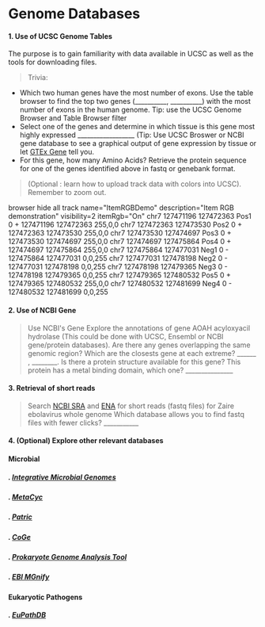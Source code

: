 # Genome Databases

#### 1. Use of UCSC Genome Tables
The purpose is to gain familiarity with data available in UCSC as well as the tools for downloading files. 
> Trivia: 
- Which two human genes have the most number of exons. Use the table browser to find the top two genes (__________, __________) with the most number of exons in the human genome. Tip: use the UCSC Genome Browser and Table Browser filter
- Select one of the genes and determine in which tissue is this gene most highly expressed __________________ (Tip: Use UCSC Broswer or NCBI gene database to see a graphical output of gene expression by tissue or let [GTEx Gene](https://genome.ucsc.edu/cgi-bin/hgGtexTrackSettings?hgsid=687911135_zqPnirG6AWcXtNaiTafltRS3Uh3W&c=chr2&g=gtexGene) tell you. 
- For this gene, how many Amino Acids? Retrieve the protein sequence for one of the genes identified above in fastq or genebank format. 
> (Optional : learn how to upload track data with colors into UCSC).  Remember to zoom out.

browser hide all
track name="ItemRGBDemo" description="Item RGB demonstration" visibility=2 itemRgb="On"
chr7    127471196       127472363       Pos1    0       +       127471196       127472363       255,0,0
chr7    127472363       127473530       Pos2    0       +       127472363       127473530       255,0,0
chr7    127473530       127474697       Pos3    0       +       127473530       127474697       255,0,0
chr7    127474697       127475864       Pos4    0       +       127474697       127475864       255,0,0
chr7    127475864       127477031       Neg1    0       -       127475864       127477031       0,0,255
chr7    127477031       127478198       Neg2    0       -       127477031       127478198       0,0,255
chr7    127478198       127479365       Neg3    0       -       127478198       127479365       0,0,255
chr7    127479365       127480532       Pos5    0       +       127479365       127480532       255,0,0
chr7    127480532       127481699       Neg4    0       -       127480532       127481699       0,0,255


#### 2. Use of NCBI Gene
> Use NCBI's Gene Explore the annotations of gene AOAH acyloxyacil hydrolase  (This could be done with UCSC, Ensembl or NCBI gene/protein databases).  Are there any genes overlapping the same genomic region? Which are the closests gene at each extreme? ______ , ________.  Is there a protein structure available for this gene?  This protein has a metal binding domain, which one? _______________

#### 3. Retrieval of short reads
>   Search [NCBI SRA](https://www.ncbi.nlm.nih.gov/sra) and [ENA](https://www.ebi.ac.uk/ena) for short reads (fastq files) for Zaire ebolavirus whole genome
Which database allows you to find fastq files with fewer clicks? ___________


#### 4. (Optional) Explore other relevant databases
#### Microbial

#####   . [Integrative Microbial Genomes](https://img.jgi.doe.gov/)
#####   . [MetaCyc](https://metacyc.org/comp-genomics?tables=protein&orgids=%2528GCF_000953255+SEPI1000590-HMP%2529)
#####   . [Patric](https://www.patricbrc.org/)
#####   . [CoGe](https://genomevolution.org)
#####   . [Prokaryote Genome Analysis Tool](http://tools.uwgenomics.org/pgat/)
#####   . [EBI MGnify](https://www.ebi.ac.uk/metagenomics/)


####    Eukaryotic Pathogens
#####   . [EuPathDB](https://eupathdb.org/eupathdb/)



    



